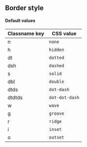 ## Border style


<!-- <values.borderStyle> -->
#### Default values
|Classname key|CSS value         |
|-------------|------------------|
|n            |```none```        |
|h            |```hidden```      |
|dt           |```dotted```      |
|dsh          |```dashed```      |
|s            |```solid```       |
|dbl          |```double```      |
|dtds         |```dot-dash```    |
|dtdtds       |```dot-dot-dash```|
|w            |```wave```        |
|g            |```groove```      |
|r            |```ridge```       |
|i            |```inset```       |
|o            |```outset```      |

<!-- </values.borderStyle> -->

<!-- <variants.borderStyle> -->

<!-- </variants.borderStyle> -->

